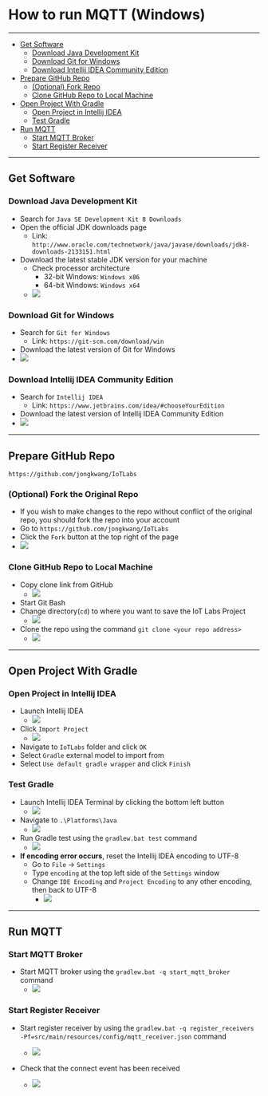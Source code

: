 # How to run MQTT (Windows)

----

- [Get Software](#get-software)
    - [Download Java Development Kit](#download-jdk)
    - [Download Git for Windows](#download-git)
    - [Download Intellij IDEA Community Edition](#download-intellij)
- [Prepare GitHub Repo](#prepare-github-repo)
    - [(Optional) Fork Repo](#fork)
    - [Clone GitHub Repo to Local Machine](#clone)
- [Open Project With Gradle](#open-project)
    - [Open Project in Intellij IDEA](#open-in-intellij)
    - [Test Gradle](#test-gradle)
- [Run MQTT](#run-mqtt)
    - [Start MQTT Broker](#start-mqtt-broker)
    - [Start Register Receiver](#start-register-receiver)

----

## <a name="get-software">Get Software

### <a name="download-jdk">Download Java Development Kit
- Search for `Java SE Development Kit 8 Downloads`
- Open the official JDK downloads page
    - Link: `http://www.oracle.com/technetwork/java/javase/downloads/jdk8-downloads-2133151.html`
- Download the latest stable JDK version for your machine
    - Check processor architecture
        - 32-bit Windows: `Windows x86`
        - 64-bit Windows: `Windows x64`
    - <img src="https://raw.githubusercontent.com/mjkim610/IoTLabs/master/assets/img/mqtt_tutorial_mjkim610/jdk.png">

### <a name="download-git">Download Git for Windows
- Search for `Git for Windows`
    - Link: `https://git-scm.com/download/win`
- Download the latest version of Git for Windows
- <img src="https://raw.githubusercontent.com/mjkim610/IoTLabs/master/assets/img/mqtt_tutorial_mjkim610/git.png">

### <a name="download-intellij">Download Intellij IDEA Community Edition
- Search for `Intellij IDEA`
    - Link: `https://www.jetbrains.com/idea/#chooseYourEdition`
- Download the latest version of Intellij IDEA Community Edition
- <img src="https://raw.githubusercontent.com/mjkim610/IoTLabs/master/assets/img/mqtt_tutorial_mjkim610/intellij.png">

----

## <a name="prepare-github-repo">Prepare GitHub Repo
`https://github.com/jongkwang/IoTLabs`

### <a name="fork">(Optional) Fork the Original Repo
- If you wish to make changes to the repo without conflict of the original repo, you should fork the repo into your account
- Go to `https://github.com/jongkwang/IoTLabs`
- Click the `Fork` button at the top right of the page
- <img src="https://raw.githubusercontent.com/mjkim610/IoTLabs/master/assets/img/mqtt_tutorial_mjkim610/fork.png">

### <a name="clone">Clone GitHub Repo to Local Machine
- Copy clone link from GitHub
    - <img src="https://raw.githubusercontent.com/mjkim610/IoTLabs/master/assets/img/mqtt_tutorial_mjkim610/github_get_link.png">
- Start Git Bash
- Change directory(`cd`) to where you want to save the IoT Labs Project
    - <img src="https://raw.githubusercontent.com/mjkim610/IoTLabs/master/assets/img/mqtt_tutorial_mjkim610/git_bash_cd.png">
- Clone the repo using the command `git clone <your repo address>`
    - <img src="https://raw.githubusercontent.com/mjkim610/IoTLabs/master/assets/img/mqtt_tutorial_mjkim610/git_bash_clone.png">

----

## <a name="open-project">Open Project With Gradle

### <a name="open-in-intellij">Open Project in Intellij IDEA
- Launch Intellij IDEA
    - <img src="https://raw.githubusercontent.com/mjkim610/IoTLabs/master/assets/img/mqtt_tutorial_mjkim610/intellij-splash.png">
- Click `Import Project`
    - <img src="https://raw.githubusercontent.com/mjkim610/IoTLabs/master/assets/img/mqtt_tutorial_mjkim610/intellij-import.png">
- Navigate to `IoTLabs` folder and click `OK`
- Select `Gradle` external model to import from
- Select `Use default gradle wrapper` and click `Finish`

### <a name="test-gradle">Test Gradle
- Launch Intellij IDEA Terminal by clicking the bottom left button
    - <img src="https://raw.githubusercontent.com/mjkim610/IoTLabs/master/assets/img/mqtt_tutorial_mjkim610/intellij-terminal.png">
- Navigate to `.\Platforms\Java`
    - <img src="https://raw.githubusercontent.com/mjkim610/IoTLabs/master/assets/img/mqtt_tutorial_mjkim610/intellij-navigate.png">
- Run Gradle test using the `gradlew.bat test` command
    - <img src="https://raw.githubusercontent.com/mjkim610/IoTLabs/master/assets/img/mqtt_tutorial_mjkim610/intellij-test.png">
- **If encoding error occurs**, reset the Intellij IDEA encoding to UTF-8
    - Go to `File` -> `Settings`
    - Type `encoding` at the top left side of the `Settings` window
    - Change `IDE Encoding` and `Project Encoding` to any other encoding, then back to UTF-8
        - <img src="https://raw.githubusercontent.com/mjkim610/IoTLabs/master/assets/img/mqtt_tutorial_mjkim610/intellij-encoding.png">

----

## <a name="run-mqtt">Run MQTT

### <a name="start-mqtt-broker">Start MQTT Broker
- Start MQTT broker using the `gradlew.bat -q start_mqtt_broker` command
    - <img src="https://raw.githubusercontent.com/mjkim610/IoTLabs/master/assets/img/mqtt_tutorial_mjkim610/start-mqtt-broker.png">

### <a name="start-register-receiver">Start Register Receiver
- Start register receiver by using the `gradlew.bat -q register_receivers -Pf=src/main/resources/config/mqtt_receiver.json` command
    - <img src="https://raw.githubusercontent.com/mjkim610/IoTLabs/master/assets/img/mqtt_tutorial_mjkim610/register-receiver.png">

- Check that the connect event has been received
    - <img src="https://raw.githubusercontent.com/mjkim610/IoTLabs/master/assets/img/mqtt_tutorial_mjkim610/connect-event-received.png">
